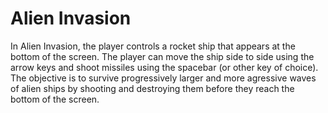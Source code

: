 # Alien Invasion 

In Alien Invasion, the player controls a rocket ship that appears at the bottom of the screen. The player can move the ship side to side using the arrow keys and shoot missiles using the spacebar (or other key of choice). The objective is to survive progressively larger and more agressive waves of alien ships by shooting and destroying them before they reach the bottom of the screen.

